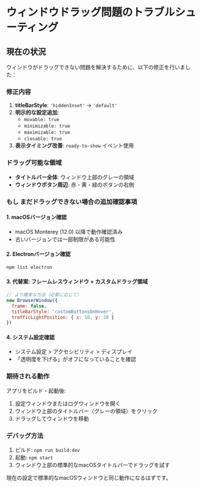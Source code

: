 # ウィンドウドラッグ問題のトラブルシューティング

## 現在の状況
ウィンドウがドラッグできない問題を解決するために、以下の修正を行いました：

### 修正内容
1. **titleBarStyle**: `'hiddenInset'` → `'default'`
2. **明示的な設定追加**:
   - `movable: true`
   - `minimizable: true`
   - `maximizable: true`
   - `closable: true`
3. **表示タイミング改善**: `ready-to-show` イベント使用

### ドラッグ可能な領域
- **タイトルバー全体**: ウィンドウ上部のグレーの領域
- **ウィンドウボタン周辺**: 赤・黄・緑のボタンの右側

### もし まだドラッグできない場合の追加確認事項

#### 1. macOSバージョン確認
- macOS Monterey (12.0) 以降で動作確認済み
- 古いバージョンでは一部制限がある可能性

#### 2. Electronバージョン確認
```bash
npm list electron
```

#### 3. 代替案: フレームレスウィンドウ + カスタムドラッグ領域
```javascript
// より確実な方法（必要に応じて）
new BrowserWindow({
  frame: false,
  titleBarStyle: 'customButtonsOnHover',
  trafficLightPosition: { x: 10, y: 10 }
})
```

#### 4. システム設定確認
- システム設定 > アクセシビリティ > ディスプレイ
- 「透明度を下げる」がオフになっていることを確認

### 期待される動作
アプリをビルド・起動後:
1. 設定ウィンドウまたはログウィンドウを開く
2. ウィンドウ上部のタイトルバー（グレーの領域）をクリック
3. ドラッグしてウィンドウを移動

### デバッグ方法
1. ビルド: `npm run build:dev`
2. 起動: `npm start`
3. ウィンドウ上部の標準的なmacOSタイトルバーでドラッグを試す

現在の設定で標準的なmacOSウィンドウと同じ動作になるはずです。
